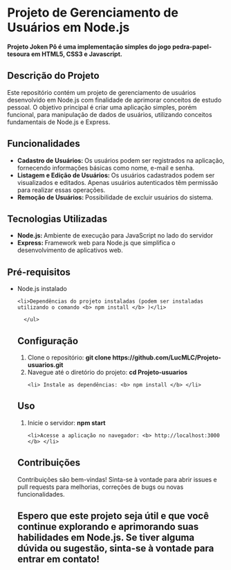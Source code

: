 <h1>Projeto de Gerenciamento de Usuários em Node.js</h1>

<b>Projeto Joken Pô é uma implementação simples do jogo pedra-papel-tesoura em HTML5, CSS3 e Javascript.</b>

<h2>Descrição do Projeto</h2>

<p>Este repositório contém um projeto de gerenciamento de usuários desenvolvido em Node.js com finalidade de aprimorar conceitos de estudo pessoal. O objetivo principal é criar uma aplicação simples, porém funcional, para manipulação de dados de usuários, utilizando conceitos fundamentais de Node.js e Express.</p>

<h2>Funcionalidades</h2>

<ul>
  
  <li> <b>Cadastro de Usuários: </b> Os usuários podem ser registrados na aplicação, fornecendo informações básicas como nome, e-mail e senha.</li>
  
<li> <b>Listagem e Edição de Usuários: </b> Os usuários cadastrados podem ser visualizados e editados. Apenas usuários autenticados têm permissão para realizar essas operações.</li>

<li> <b>Remoção de Usuários: </b> Possibilidade de excluir usuários do sistema.</li>

  </ul>

<h2>Tecnologias Utilizadas</h2>
<ul>
  
<li> <b> Node.js: </b> Ambiente de execução para JavaScript no lado do servidor</li>
  
<li> <b> Express: </b> Framework web para Node.js que simplifica o desenvolvimento de aplicativos web.</li>

  </ul>

  <h2>Pré-requisitos</h2>

<ul>
  <li>Node.js instalado</li>

    <li>Dependências do projeto instaladas (podem ser instaladas utilizando o comando <b> npm install </b> )</li>

      </ul>

<h2>Configuração</h2>

<ol>

  <li>Clone o repositório: <b> git clone https://github.com/LucMLC/Projeto-usuarios.git </b></li>

   <li>Navegue até o diretório do projeto: <b> cd Projeto-usuarios </b></li>

    <li> Instale as dependências: <b> npm install </b> </li>
    
</ol>

<h2>Uso</h2>

<ol>

  <li>Inicie o servidor: <b>npm start </b> </li>

    <li>Acesse a aplicação no navegador: <b> http://localhost:3000 </b> </li>
    
</ol>
  
<h2>Contribuições</h2>

<p>Contribuições são bem-vindas! Sinta-se à vontade para abrir issues e pull requests para melhorias, correções de bugs ou novas funcionalidades.</p>

<h2> Espero que este projeto seja útil e que você continue explorando e aprimorando suas habilidades em Node.js. Se tiver alguma dúvida ou sugestão, sinta-se à vontade para entrar em contato!</h2>
